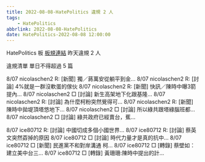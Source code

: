 ```yaml
---
title: 2022-08-08-HatePolitics 違規 2 人
tags:
    - HatePolitics
abbrlink: 2022-08-08-HatePolitics
date: HatePolitics-2022-08-08 12:00:00
---
```

HatePolitics 板 [板規連結](https://www.ptt.cc/bbs/HatePolitics/M.1617115262.A.D60.html)
昨天違規 2 人
<!-- more -->

違規清單
單日不得超過 5 篇

8/07 nicolaschen2 R: [新聞] 獨／蔣萬安從躺平到金…
8/07 nicolaschen2 R: [討論] 4%就是一群沒軟蛋的傢伙
8/07 nicolaschen2 R: [新聞] 快訊／陳時中曝3箭提內…
8/07 nicolaschen2 □ [討論] 新生高架地下化跟基隆…
8/07 nicolaschen2 R: [討論] 為什麼柯粉突然覺得可…
8/07 nicolaschen2 R: [新聞] 陳時中拋堤頂塔悠地下…
8/07 nicolaschen2 □ [討論] 所以綠共跟塔綠腦班都…
8/07 nicolaschen2 □ [討論] 綠共政府已經賣台，蕉…

8/07 ice80712 R: [討論] 中國切成多個小國世界…
8/07 ice80712 R: [討論] 蔡英文突然孬掉的原因
8/07 ice80712 □ [討論] 時代力量才是真的抗中…
8/07 ice80712 □ [新聞] 民進黨不和對岸溝通 柯…
8/07 ice80712 □ [轉錄] 蔡壁如：建立美中台三…
8/07 ice80712 □ [轉錄] 黃珊珊:陳時中提出的計…